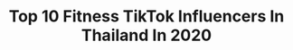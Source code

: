 ---
title: Top 10 Fitness TikTok Influencers In Thailand In 2020
description: >-
  Find top fitness TikTok influencers in Thailand in 2020. Most popular hashtags: #fitness #workout #gym #fyp.
platform: TikTok
hits: 17
text_top: See the most popular TikTok accounts on inBeat.
text_bottom: Our database holds 17 TikTok influencers like this in Thailand for you to pitch.
profiles:
  - username: "superprosamui"
    fullname: >-
      Superpro Samui
    bio: >-
      MUAYTHAI - MMA - BJJ - CROSSFIT - FITNESS 📍Koh Samui, Thailand
    location: "Thailand"
    followers: 144100
    engagement: 495
    commentsToLikes: 0.003369
    id: ck81q1ta9f94y0j7854zdwbl9
    verified: false
    hashtags: "#fyp, #tiktokthailand, #foryou, #kohsamui"
  - username: "nichaphonkrit"
    fullname: >-
      🇹🇭Gamer🇹🇭
    bio: >-
      ขอบคุณทุกคนที่กดติดตามนะครับ❤️ฝากเข้าไปติดตามไอจีด้วยนะครับ nichaphonkrit
    location: "Thailand"
    followers: 97400
    engagement: 917
    commentsToLikes: 0.021988
    id: ckbkguei18ck90j23bd951hda
    verified: false
    hashtags: "#kawasaki, #bigbike, #fitness, #sea"
  - username: "fitmitdarm"
    fullname: >-
      ฟิตมิตรด้าม
    bio: >-
      👇Contact for work👇 IG: fitmitdarmrapper⚔️ FB: Mit Mojdara ⚔️
    location: "Thailand"
    followers: 1600000
    engagement: 917
    commentsToLikes: 0.010222
    id: ck9fqbjzdbfdf0j78xq2vvi8q
    verified: true
    hashtags: "#duet, #smtmth, #stillfly, #fitness"
  - username: "onsiri.world"
    fullname: >-
      Siri
    bio: >-
      รับรีวิวรบกวนทักDM👉🏻IG:Onsiri.world
    location: "Thailand"
    followers: 287600
    engagement: 1229
    commentsToLikes: 0.007506
    id: ck92y2e4k18ix0j784dt9p1jg
    verified: false
    hashtags: "#fitness, #pov, #fyp, #glowdancewitholay"
  - username: "paulasgop"
    fullname: >-
      Paula sgop
    bio: >-
      ฝึกฝนร่างกาย
    location: "Thailand"
    followers: 6078
    engagement: 580
    commentsToLikes: 0.023791
    id: ckc8invcsc6tj0j234zrfvbxb
    verified: false
    hashtags: "#boxingthailand, #boxingactive, #headstand, #fitness"
  - username: "musclehardcore"
    fullname: >-
      Muscle Hardcore
    bio: >-
      Bodybuilding Motivation 🔥🔥🔥 👊🏻 For those who got passion in muscles 🤛🏻
    location: "Thailand"
    followers: 304900
    engagement: 510
    commentsToLikes: 0.011132
    id: cka0m5z36ty390i78yuemc3yr
    verified: false
    hashtags: "#bodybuilder, #mrolympia, #pumped, #workout"
  - username: "kratae_rsiam"
    fullname: >-
      กระแต อาร์สยาม
    bio: >-
      🙏🏼อย่าลืมกดติดตาม IG : @krataersiam8 ด้วยเน้อ & YouTube: KT Kratae ด้วยนะคะ ><
    location: "Thailand"
    followers: 1000000
    engagement: 975
    commentsToLikes: 0.003836
    id: ckbkpbs2yjila0j231r8x7bc4
    verified: false
    hashtags: "#fit, #workout, #fyp, #fitness"
  - username: "heroathletes"
    fullname: >-
      Hero Athletes
    bio: >-
      ติดตาม FB,Youtube:HeroAthletes IG:@hero_athletes เนื้อหาฟิตเนสที่แน่นที่สุดในไทย
    location: "Thailand"
    followers: 41600
    engagement: 526
    commentsToLikes: 0.013425
    id: ckbeyds1nir100j23u8x9ihtm
    verified: false
    hashtags: "#deadlift, #foryou, #gym, #tiktokuni"
  - username: "drtonyhuge"
    fullname: >-
      Tony Huge
    bio: >-
      Friends of freedom. Pioneers of human evolution. Dr. Tony Huge.
    location: "Thailand"
    followers: 3141
    engagement: 244
    commentsToLikes: 0.040047
    id: ckbl501992ghi0j233rcsvg5c
    verified: false
    hashtags: "#exercise, #pattaya, #fitness, #thailand"
  - username: "brandan91"
    fullname: >-
      Brandan
    bio: >-
      🇹🇭 Brandan
    location: "Thailand"
    followers: 43600
    engagement: 417
    commentsToLikes: 0.003305
    id: ck9fy5f469adi0j78pkwb66wz
    verified: false
    hashtags: ""
---